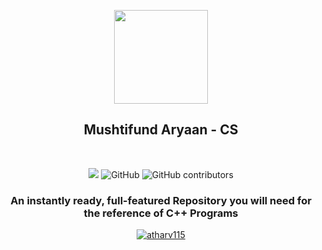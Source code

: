 <p align="center">
    <img src="https://upload.wikimedia.org/wikipedia/commons/1/18/ISO_C%2B%2B_Logo.svg" width = "150">
     <h2 align="center">Mushtifund Aryaan - CS</h2>
</p>
&nbsp;

<p align="center">
  <img src="https://img.shields.io/github/repo-size/atharv115/MAHSS-CPP?logo=GitHub&style=plastic">
  <img alt="GitHub" src="https://img.shields.io/github/license/Atharv115/MAHSS-CPP?logo=GIthub&style=plastic">
  <img alt="GitHub contributors" src="https://img.shields.io/github/contributors/Atharv115/MAHSS-CPP?color=green&label=Repo%20Contributers&logo=Github&style=plastic">
  <h3 align="center">
    An instantly ready, full-featured Repository you will need for the reference of <strong>C++</strong> Programs
  </h3>
  <p align="center">
   <a href="https://github.com/anuraghazra/github-readme-stats">
   <img align="center"
        src="https://github-readme-stats.vercel.app/api/pin/?username=atharv115&repo=MAHSS-CPP&show_owner=true&theme=jolly&icon_color=68f8f1&hide_border=true&border_radius=25&title_color=ffffff&text_color=a100ff&&bg_color=DEG,162b41,240062,4a00c9,4a00c9,84f1d0"
        alt="atharv115" /></a> 
  </p>
</p> 

 